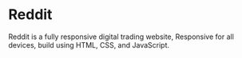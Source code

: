 # Reddit
Reddit is a fully responsive digital trading  website, Responsive for all devices, build using HTML, CSS, and JavaScript.
